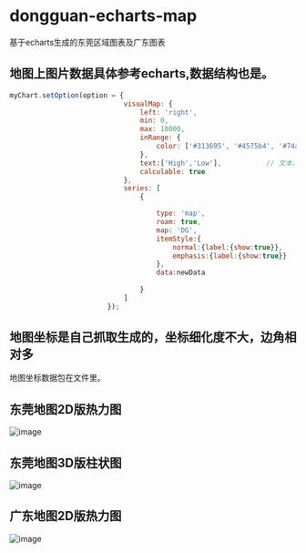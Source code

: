 # dongguan-echarts-map
基于echarts生成的东莞区域图表及广东图表

## 地图上图片数据具体参考echarts,数据结构也是。
```javascript
myChart.setOption(option = {
                            visualMap: {
                                left: 'right',
                                min: 0,
                                max: 10000,
                                inRange: {
                                    color: ['#313695', '#4575b4', '#74add1', '#abd9e9', '#e0f3f8', '#ffffbf', '#fee090', '#fdae61', '#f46d43', '#d73027', '#a50026']
                                },
                                text:['High','Low'],           // 文本，默认为数值文本
                                calculable: true
                            },
                            series: [
                                {

                                    type: 'map',
                                    roam: true,
                                    map: 'DG', 
                                    itemStyle:{
                                        normal:{label:{show:true}},
                                        emphasis:{label:{show:true}}
                                    },
                                    data:newData
                                    
                                }
                            ]
                        });
```

## 地图坐标是自己抓取生成的，坐标细化度不大，边角相对多
地图坐标数据包在文件里。

## 东莞地图2D版热力图
![image](https://github.com/miracleren/dongguan-echarts-map/blob/master/pic/pic1.png)

## 东莞地图3D版柱状图
![image](https://github.com/miracleren/dongguan-echarts-map/blob/master/pic/pic2.png)

## 广东地图2D版热力图
![image](https://github.com/miracleren/dongguan-echarts-map/blob/master/pic/pic3.png)
